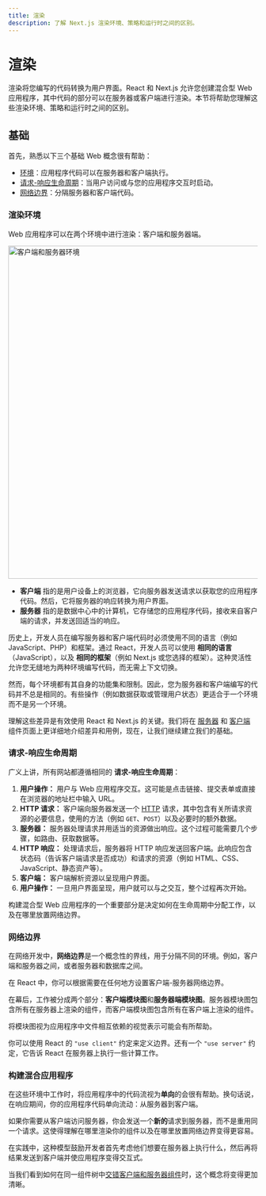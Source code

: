 ```yaml
---
title: 渲染
description: 了解 Next.js 渲染环境、策略和运行时之间的区别。
---
```


# 渲染

渲染将您编写的代码转换为用户界面。React 和 Next.js 允许您创建混合型 Web 应用程序，其中代码的部分可以在服务器或客户端进行渲染。本节将帮助您理解这些渲染环境、策略和运行时之间的区别。

## 基础

首先，熟悉以下三个基础 Web 概念很有帮助：

- [环境](#渲染环境)：应用程序代码可以在服务器和客户端执行。
- [请求-响应生命周期](#请求-响应生命周期)：当用户访问或与您的应用程序交互时启动。
- [网络边界](#网络边界)：分隔服务器和客户端代码。

### 渲染环境

Web 应用程序可以在两个环境中进行渲染：客户端和服务器端。

<Image
  alt="客户端和服务器环境"
  srcLight="/docs/light/client-and-server-environments.png"
  srcDark="/docs/dark/client-and-server-environments.png"
  width="1600"
  height="672"
/>

- **客户端** 指的是用户设备上的浏览器，它向服务器发送请求以获取您的应用程序代码。然后，它将服务器的响应转换为用户界面。
- **服务器** 指的是数据中心中的计算机，它存储您的应用程序代码，接收来自客户端的请求，并发送回适当的响应。

历史上，开发人员在编写服务器和客户端代码时必须使用不同的语言（例如 JavaScript、PHP）和框架。通过 React，开发人员可以使用 **相同的语言**（JavaScript），以及 **相同的框架**（例如 Next.js 或您选择的框架）。这种灵活性允许您无缝地为两种环境编写代码，而无需上下文切换。

然而，每个环境都有其自身的功能集和限制。因此，您为服务器和客户端编写的代码并不总是相同的。有些操作（例如数据获取或管理用户状态）更适合于一个环境而不是另一个环境。

理解这些差异是有效使用 React 和 Next.js 的关键。我们将在 [服务器](/docs/app/building-your-application/rendering/server-components) 和 [客户端](/docs/app/building-your-application/rendering/client-components) 组件页面上更详细地介绍差异和用例，现在，让我们继续建立我们的基础。

### 请求-响应生命周期

广义上讲，所有网站都遵循相同的 **请求-响应生命周期**：

1. **用户操作：** 用户与 Web 应用程序交互。这可能是点击链接、提交表单或直接在浏览器的地址栏中输入 URL。
2. **HTTP 请求：** 客户端向服务器发送一个 [HTTP](https://developer.mozilla.org/docs/Web/HTTP) 请求，其中包含有关所请求资源的必要信息，使用的方法（例如 `GET`、`POST`）以及必要时的额外数据。
3. **服务器：** 服务器处理请求并用适当的资源做出响应。这个过程可能需要几个步骤，如路由、获取数据等。
4. **HTTP 响应：** 处理请求后，服务器将 HTTP 响应发送回客户端。此响应包含状态码（告诉客户端请求是否成功）和请求的资源（例如 HTML、CSS、JavaScript、静态资产等）。
5. **客户端：** 客户端解析资源以呈现用户界面。
6. **用户操作：** 一旦用户界面呈现，用户就可以与之交互，整个过程再次开始。

构建混合型 Web 应用程序的一个重要部分是决定如何在生命周期中分配工作，以及在哪里放置网络边界。

### 网络边界

在网络开发中，**网络边界**是一个概念性的界线，用于分隔不同的环境。例如，客户端和服务器之间，或者服务器和数据库之间。

在 React 中，你可以根据需要在任何地方设置客户端-服务器网络边界。

在幕后，工作被分成两个部分：**客户端模块图**和**服务器端模块图**。服务器模块图包含所有在服务器上渲染的组件，而客户端模块图包含所有在客户端上渲染的组件。

将模块图视为应用程序中文件相互依赖的视觉表示可能会有所帮助。

你可以使用 React 的 `"use client"` 约定来定义边界。还有一个 `"use server"` 约定，它告诉 React 在服务器上执行一些计算工作。

### 构建混合应用程序

在这些环境中工作时，将应用程序中的代码流视为**单向**的会很有帮助。换句话说，在响应期间，你的应用程序代码单向流动：从服务器到客户端。

如果你需要从客户端访问服务器，你会发送一个**新的**请求到服务器，而不是重用同一个请求。这使得理解在哪里渲染你的组件以及在哪里放置网络边界变得更容易。

在实践中，这种模型鼓励开发者首先考虑他们想要在服务器上执行什么，然后再将结果发送到客户端并使应用程序变得交互式。

当我们看到如何在同一组件树中[交错客户端和服务器组件](/docs/app/building-your-application/rendering/composition-patterns)时，这个概念将变得更加清晰。